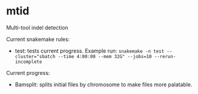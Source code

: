 # mtid
Multi-tool indel detection

Current snakemake rules:
  - test: tests current progress. Example run: ```snakemake -n test --cluster="sbatch --time 4:00:00 --mem 32G" --jobs=10 --rerun-incomplete```

Current progress:
  - Bamsplit: splits initial files by chromosome to make files more palatable.
